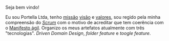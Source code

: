 Seja bem vindo!

Eu sou Portella Ltda, tenho [missão](docs/missao/readme.md) [visão](docs/visao/readme.md) e [valores](docs/valor/readme.md), sou regido pela minha compreensão do [*Scrum*](docs/scrum/readme.md) com o motivo de acreditar que tem coerência com o [Manifesto ágil](https://agilemanifesto.org/iso/ptbr/manifesto.html). Organizo os meus artefatos atualmente com três "tecnologias". *Driven Domain Design*, *folder feature* e *toogle feature*.
